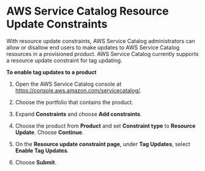 # AWS Service Catalog Resource Update Constraints<a name="constraints-resourceupdate"></a>

With resource update constraints, AWS Service Catalog administrators can allow or disallow end users to make updates to AWS Service Catalog resources in a provisioned product\. AWS Service Catalog currently supports a resource update constraint for tag updating\.

**To enable tag updates to a product**

1. Open the AWS Service Catalog console at [https://console\.aws\.amazon\.com/servicecatalog/](https://console.aws.amazon.com/servicecatalog/)\.

1. Choose the portfolio that contains the product\.

1. Expand **Constraints** and choose **Add constraints**\.

1. Choose the product from **Product** and set **Constraint type** to **Resource Update**\. Choose **Continue**\.

1. On the **Resource update constraint page**, under **Tag Updates**, select **Enable Tag Updates**\.

1. Choose **Submit**\.